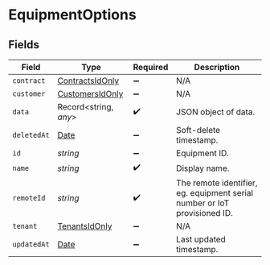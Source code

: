 # EquipmentOptions


## Fields

| Field                                                                                         | Type                                                                                          | Required                                                                                      | Description                                                                                   |
| --------------------------------------------------------------------------------------------- | --------------------------------------------------------------------------------------------- | --------------------------------------------------------------------------------------------- | --------------------------------------------------------------------------------------------- |
| `contract`                                                                                    | [ContractsIdOnly](../../models/shared/contractsidonly.md)                                     | :heavy_minus_sign:                                                                            | N/A                                                                                           |
| `customer`                                                                                    | [CustomersIdOnly](../../models/shared/customersidonly.md)                                     | :heavy_minus_sign:                                                                            | N/A                                                                                           |
| `data`                                                                                        | Record<string, *any*>                                                                         | :heavy_check_mark:                                                                            | JSON object of data.                                                                          |
| `deletedAt`                                                                                   | [Date](https://developer.mozilla.org/en-US/docs/Web/JavaScript/Reference/Global_Objects/Date) | :heavy_minus_sign:                                                                            | Soft-delete timestamp.                                                                        |
| `id`                                                                                          | *string*                                                                                      | :heavy_minus_sign:                                                                            | Equipment ID.                                                                                 |
| `name`                                                                                        | *string*                                                                                      | :heavy_check_mark:                                                                            | Display name.                                                                                 |
| `remoteId`                                                                                    | *string*                                                                                      | :heavy_check_mark:                                                                            | The remote identifier, eg. equipment serial number or IoT provisioned ID.                     |
| `tenant`                                                                                      | [TenantsIdOnly](../../models/shared/tenantsidonly.md)                                         | :heavy_minus_sign:                                                                            | N/A                                                                                           |
| `updatedAt`                                                                                   | [Date](https://developer.mozilla.org/en-US/docs/Web/JavaScript/Reference/Global_Objects/Date) | :heavy_minus_sign:                                                                            | Last updated timestamp.                                                                       |